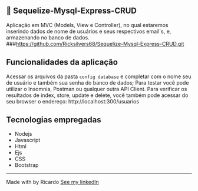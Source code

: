 ## 🚀 Sequelize-Mysql-Express-CRUD
Aplicação em MVC (Models, View e Controller), no qual estaremos inserindo dados de nome de usuários e seus respectivos email`s, e, armazenando no banco de dados.
###https://github.com/Ricksilvers68/Sequelize-Mysql-Express-CRUD.git


## Funcionalidades da aplicação
Acessar os arquivos da pasta `config database` e completar com o nome seu de usuário e também sua senha do banco de dados;  Para testar você pode utilizar o Insomnia, Postman ou qualquer outra API Client. Para verificar os resultados de index, store, update e delete, você também pode acessar do seu browser o endereço: http://localhost:300/usuarios

## Tecnologias empregadas 
* Nodejs
* Javascript 
* Html
* Ejs
* CSS
* Bootstrap
---

Made with by Ricardo [See my linkedIn](https://www.linkedin.com/in/ricardo-silveira-b03330131/
)







